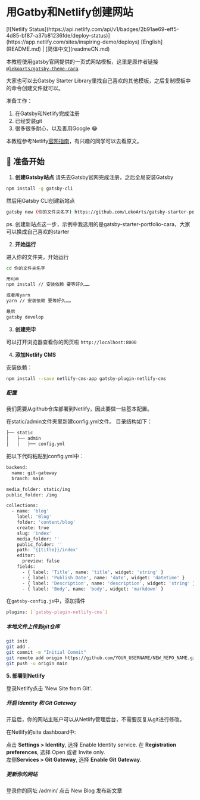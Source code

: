 <h1 align="left">
  用Gatby和Netlify创建网站
</h1>
[![Netlify Status](https://api.netlify.com/api/v1/badges/2b91ae69-eff5-4d85-bf87-a37b81236fde/deploy-status)](https://app.netlify.com/sites/inspiring-demo/deploys)
[English](README.md) | [简体中文](readmeCN.md)

本教程使用gatsby官网提供的一页式网站模板，这里是原作者链接 [`@lekoarts/gatsby-theme-cara`](https://github.com/LekoArts/gatsby-themes/tree/master/themes/gatsby-theme-cara).  


大家也可以去Gatsby Starter Library里找自己喜欢的其他模板，之后复制模板中的命令创建文件就可以。

准备工作：
1. 在Gatsby和Netlify完成注册
2. 已经安装git
3. 很多很多耐心，以及善用Google 😂


本教程参考Netlify[官网指南](https://www.netlifycms.org/docs/gatsby/#get-to-know-gatsby)，有兴趣的同学可以去看原文。 



## 🚀 准备开始

1. **创建Gatsby站点**
请先去Gatsby官网完成注册，之后全局安装Gatsby 
```sh
npm install -g gatsby-cli
```
然后用Gatsby CLI创建新站点

```sh
gatsby new (你的文件夹名字) https://github.com/LekoArts/gatsby-starter-portfolio-cara
```
ps. 创建新站点这一步，示例中我选用的是gatsby-starter-portfolio-cara，大家可以换成自己喜欢的starter

2. **开始运行**

进入你的文件夹，开始运行

```sh
cd 你的文件夹名字

用npm
npm install // 安装依赖 要等好久……

或者用yarn
yarn // 安装依赖 要等好久……

最后
gatsby develop
```

3. **创建完毕**

可以打开浏览器查看你的网页啦 `http://localhost:8000`


4. **添加Netlify CMS**

安装依赖：
```sh
npm install --save netlify-cms-app gatsby-plugin-netlify-cms
```

##### 配置
我们需要从github仓库部署到Netlify，因此要做一些基本配置。

在static/admin文件夹里新建config.yml文件。 目录结构如下：
```sh
├── static
│   ├── admin
│   │   ├── config.yml
```

把以下代码粘贴到config.yml中：
```sh
backend:
  name: git-gateway
  branch: main

media_folder: static/img
public_folder: /img

collections:
  - name: 'blog'
    label: 'Blog'
    folder: 'content/blog'
    create: true
    slug: 'index'
    media_folder: ''
    public_folder: ''
    path: '{{title}}/index'
    editor:
      preview: false
    fields:
      - { label: 'Title', name: 'title', widget: 'string' }
      - { label: 'Publish Date', name: 'date', widget: 'datetime' }
      - { label: 'Description', name: 'description', widget: 'string' }
      - { label: 'Body', name: 'body', widget: 'markdown' }
```

在`gatsby-config.js`中，添加插件 <br/>

```sh
plugins: [`gatsby-plugin-netlify-cms`]
```
##### 本地文件上传到git仓库
```sh
git init
git add .
git commit -m "Initial Commit"
git remote add origin https://github.com/YOUR_USERNAME/NEW_REPO_NAME.git
git push -u origin main
```

**5. 部署到Netlify**

登录Netlify点击 'New Site from Git'. 

##### 开启 Identity 和 Git Gateway
开启后，你的网站主账户可以从Netlify管理后台，不需要反复从git进行修改。 

在Netlify的site dashboard中:

点击 **Settings > Identity**, 选择 Enable Identity service.
在 **Registration preferences**, 选择 Open 或者 Invite only.  
左侧**Services > Git Gateway**, 选择 **Enable Git Gateway**. 

##### 更新你的网站
登录你的网址 /admin/  点击 New Blog 发布新文章




